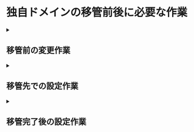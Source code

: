 
# 独自ドメインの移管前後に必要な作業

<details>
<summary>

## 移管前の変更作業

</summary>

### 1. Whois情報の確認と変更

移管元ドメイン管理会社で、Whois情報の「Registrant（登録者）」のメールアドレスを、現在利用しているものに更新します。  
移管承認のメールが届くため、必須の作業です。  
  
※ お名前.comの場合、管理画面とドメインの画面２つあるので注意  

### 2. ドメインロックの解除

移管元管理会社の管理画面で、ドメインの「ロック」または「保護」機能を解除します。  
これが有効になっていると、移管手続きが進みません。

- - -  

</details>


<details>
<summary>

## 移管先での設定作業
</summary>

移管申請と承認: 移管先ドメイン管理会社で、移管申請を行います。その後、Whois情報に登録したメールアドレスに届く認証メールで承認手続きを行います。

ネームサーバーの設定: 移管先（この場合はVALUE-DOMAIN）の管理画面で、ネームサーバーを移管先サーバー（ns1.value-domain.comなど）に設定します。この作業が完了すると、ドメインとサーバーが紐づきます。

- - - 

</details>


<details>
<summary>

## 移管完了後の設定作業

</summary>

DNSレコードの設定: 移管先（VALUE-DOMAIN）の管理画面で、サーバーのIPアドレスをAレコードとして設定するなど、DNSレコードを正しく設定します。

SSL証明書の発行: サーバーの管理画面（CORESERVERなど）で、独自ドメインに対応したSSL証明書を発行します。これにより、https://での安全な通信が可能になります。

公開ディレクトリの確認: 独自ドメインでアクセスした際に表示する、サーバー上のディレクトリを設定します。

DNSの浸透を待つ: すべての設定が完了したら、インターネット全体に情報が伝播するのを待ちます。伝播には最大48時間ほどかかります。

- - - 

</details>







